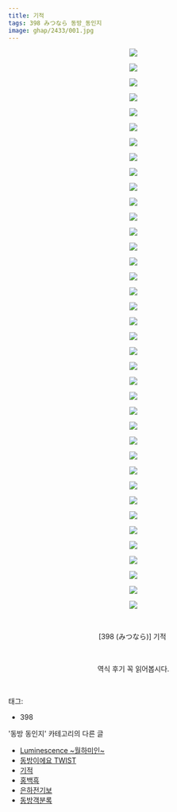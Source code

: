 ```yaml
---
title: 기적
tags: 398 みつなら 동방_동인지
image: ghap/2433/001.jpg
---
```

<div class="article">
<p style="text-align: center; clear: none; float: none;"><img src="{{ site.nasurl }}/ghap/2433/001.jpg"/></p>
<p style="text-align: center; clear: none; float: none;"><img src="{{ site.nasurl }}/ghap/2433/002.jpg"/></p>
<p style="text-align: center; clear: none; float: none;"><img src="{{ site.nasurl }}/ghap/2433/003.jpg"/></p>
<p style="text-align: center; clear: none; float: none;"><img src="{{ site.nasurl }}/ghap/2433/004.jpg"/></p>
<p style="text-align: center; clear: none; float: none;"><img src="{{ site.nasurl }}/ghap/2433/005.jpg"/></p>
<p style="text-align: center; clear: none; float: none;"><img src="{{ site.nasurl }}/ghap/2433/006.jpg"/></p>
<p style="text-align: center; clear: none; float: none;"><img src="{{ site.nasurl }}/ghap/2433/007.jpg"/></p>
<p style="text-align: center; clear: none; float: none;"><img src="{{ site.nasurl }}/ghap/2433/008.jpg"/></p>
<p style="text-align: center; clear: none; float: none;"><img src="{{ site.nasurl }}/ghap/2433/009.jpg"/></p>
<p style="text-align: center; clear: none; float: none;"><img src="{{ site.nasurl }}/ghap/2433/010.jpg"/></p>
<p style="text-align: center; clear: none; float: none;"><img src="{{ site.nasurl }}/ghap/2433/011.jpg"/></p>
<p style="text-align: center; clear: none; float: none;"><img src="{{ site.nasurl }}/ghap/2433/012.jpg"/></p>
<p style="text-align: center; clear: none; float: none;"><img src="{{ site.nasurl }}/ghap/2433/013.jpg"/></p>
<p style="text-align: center; clear: none; float: none;"><img src="{{ site.nasurl }}/ghap/2433/014.jpg"/></p>
<p style="text-align: center; clear: none; float: none;"><img src="{{ site.nasurl }}/ghap/2433/015.jpg"/></p>
<p style="text-align: center; clear: none; float: none;"><img src="{{ site.nasurl }}/ghap/2433/016.jpg"/></p>
<p style="text-align: center; clear: none; float: none;"><img src="{{ site.nasurl }}/ghap/2433/017.jpg"/></p>
<p style="text-align: center; clear: none; float: none;"><img src="{{ site.nasurl }}/ghap/2433/018.jpg"/></p>
<p style="text-align: center; clear: none; float: none;"><img src="{{ site.nasurl }}/ghap/2433/019.jpg"/></p>
<p style="text-align: center; clear: none; float: none;"><img src="{{ site.nasurl }}/ghap/2433/020.jpg"/></p>
<p style="text-align: center; clear: none; float: none;"><img src="{{ site.nasurl }}/ghap/2433/021.jpg"/></p>
<p style="text-align: center; clear: none; float: none;"><img src="{{ site.nasurl }}/ghap/2433/022.jpg"/></p>
<p style="text-align: center; clear: none; float: none;"><img src="{{ site.nasurl }}/ghap/2433/023.jpg"/></p>
<p style="text-align: center; clear: none; float: none;"><img src="{{ site.nasurl }}/ghap/2433/024.jpg"/></p>
<p style="text-align: center; clear: none; float: none;"><img src="{{ site.nasurl }}/ghap/2433/025.jpg"/></p>
<p style="text-align: center; clear: none; float: none;"><img src="{{ site.nasurl }}/ghap/2433/026.jpg"/></p>
<p style="text-align: center; clear: none; float: none;"><img src="{{ site.nasurl }}/ghap/2433/027.jpg"/></p>
<p style="text-align: center; clear: none; float: none;"><img src="{{ site.nasurl }}/ghap/2433/028.jpg"/></p>
<p style="text-align: center; clear: none; float: none;"><img src="{{ site.nasurl }}/ghap/2433/029.jpg"/></p>
<p style="text-align: center; clear: none; float: none;"><img src="{{ site.nasurl }}/ghap/2433/030.jpg"/></p>
<p style="text-align: center; clear: none; float: none;"><img src="{{ site.nasurl }}/ghap/2433/031.jpg"/></p>
<p style="text-align: center; clear: none; float: none;"><img src="{{ site.nasurl }}/ghap/2433/032.jpg"/></p>
<p style="text-align: center; clear: none; float: none;"><img src="{{ site.nasurl }}/ghap/2433/033.jpg"/></p>
<p style="text-align: center; clear: none; float: none;"><img src="{{ site.nasurl }}/ghap/2433/034.jpg"/></p>
<p style="text-align: center; clear: none; float: none;"><img src="{{ site.nasurl }}/ghap/2433/035.jpg"/></p>
<p style="text-align: center; clear: none; float: none;"><img src="{{ site.nasurl }}/ghap/2433/036.jpg"/></p>
<p style="text-align: center; clear: none; float: none;"><img src="{{ site.nasurl }}/ghap/2433/037.jpg"/></p>
<p style="text-align: center; clear: none; float: none;"><img src="{{ site.nasurl }}/ghap/2433/038.jpg"/></p>
<p style="text-align: center; clear: none; float: none;"><br/></p>
<p style="text-align: center; clear: none; float: none;">[398 (みつなら)] 기적 </p>
<p style="text-align: center; clear: none; float: none;"><br/></p>
<p style="text-align: center; clear: none; float: none;">역식 후기 꼭 읽어봅시다.</p>
<p><br/></p>
</div><div class="tagTrail">
<p>태그: </p>
<ul>
<li>398</li>
</ul>
</div><div class="another">
<p>'동방 동인지' 카테고리의 다른 글</p>
<ul>
<li><a href="/2016-10-04-ghap_2435">Luminescence ~월하미인~</a></li>
<li><a href="/2016-10-04-ghap_2434">동방이에요 TWIST</a></li>
<li><a href="/2016-10-04-ghap_2433">기적</a></li>
<li><a href="/2016-10-04-ghap_2432">홍백흑</a></li>
<li><a href="/2016-10-04-ghap_2431">은하전기보</a></li>
<li><a href="/2016-10-04-ghap_2430">동방객분록</a></li>
</ul>
</div><div class="cb_module cb_fluid">
<div class="cb_wrt cb_profile">
</div><!-- commentList close -->
</div>